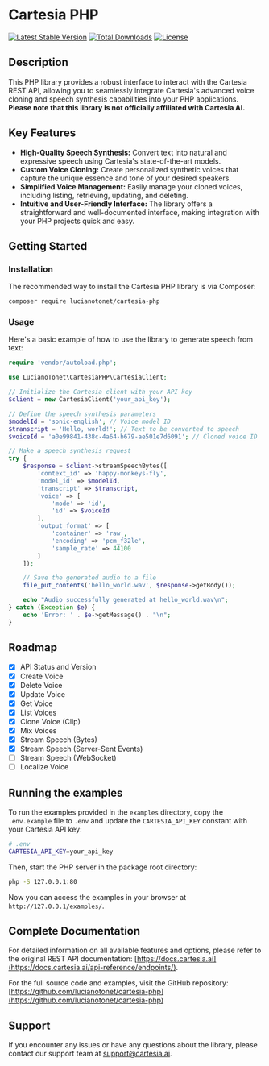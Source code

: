# Cartesia PHP

[![Latest Stable Version](https://poser.pugx.org/lucianotonet/cartesia-php/v/stable)](https://packagist.org/packages/lucianotonet/cartesia-php)
[![Total Downloads](https://poser.pugx.org/lucianotonet/cartesia-php/downloads)](https://packagist.org/packages/lucianotonet/cartesia-php)
[![License](https://poser.pugx.org/lucianotonet/cartesia-php/license)](https://packagist.org/packages/lucianotonet/cartesia-php)

## Description

This PHP library provides a robust interface to interact with the Cartesia REST API, allowing you to seamlessly integrate Cartesia's advanced voice cloning and speech synthesis capabilities into your PHP applications. **Please note that this library is not officially affiliated with Cartesia AI.** 

## Key Features

- **High-Quality Speech Synthesis:** Convert text into natural and expressive speech using Cartesia's state-of-the-art models.
- **Custom Voice Cloning:** Create personalized synthetic voices that capture the unique essence and tone of your desired speakers.
- **Simplified Voice Management:** Easily manage your cloned voices, including listing, retrieving, updating, and deleting.
- **Intuitive and User-Friendly Interface:** The library offers a straightforward and well-documented interface, making integration with your PHP projects quick and easy.

## Getting Started

### Installation

The recommended way to install the Cartesia PHP library is via Composer:

```bash
composer require lucianotonet/cartesia-php
```

### Usage

Here's a basic example of how to use the library to generate speech from text:

```php
require 'vendor/autoload.php';

use LucianoTonet\CartesiaPHP\CartesiaClient;

// Initialize the Cartesia client with your API key
$client = new CartesiaClient('your_api_key');

// Define the speech synthesis parameters
$modelId = 'sonic-english'; // Voice model ID
$transcript = 'Hello, world!'; // Text to be converted to speech
$voiceId = 'a0e99841-438c-4a64-b679-ae501e7d6091'; // Cloned voice ID

// Make a speech synthesis request
try {
    $response = $client->streamSpeechBytes([
        'context_id' => 'happy-monkeys-fly',
        'model_id' => $modelId,
        'transcript' => $transcript,
        'voice' => [
            'mode' => 'id',
            'id' => $voiceId
        ],
        'output_format' => [
            'container' => 'raw',
            'encoding' => 'pcm_f32le',
            'sample_rate' => 44100
        ]
    ]);

    // Save the generated audio to a file
    file_put_contents('hello_world.wav', $response->getBody());

    echo "Audio successfully generated at hello_world.wav\n";
} catch (Exception $e) {
    echo 'Error: ' . $e->getMessage() . "\n";
}
```

## Roadmap

- [x] API Status and Version
- [x] Create Voice
- [x] Delete Voice
- [x] Update Voice
- [x] Get Voice
- [x] List Voices
- [x] Clone Voice (Clip)
- [x] Mix Voices
- [x] Stream Speech (Bytes)
- [x] Stream Speech (Server-Sent Events)
- [ ] Stream Speech (WebSocket)
- [ ] Localize Voice

## Running the examples

To run the examples provided in the `examples` directory, copy the `.env.example` file to `.env` and update the `CARTESIA_API_KEY` constant with your Cartesia API key:

```bash
# .env
CARTESIA_API_KEY=your_api_key
```

Then, start the PHP server in the package root directory:

```bash
php -S 127.0.0.1:80
```

Now you can access the examples in your browser at `http://127.0.0.1/examples/`.


## Complete Documentation

For detailed information on all available features and options, please refer to the original REST API documentation: [https://docs.cartesia.ai](https://docs.cartesia.ai/api-reference/endpoints/).

For the full source code and examples, visit the GitHub repository: [https://github.com/lucianotonet/cartesia-php](https://github.com/lucianotonet/cartesia-php)

## Support

If you encounter any issues or have any questions about the library, please contact our support team at [support@cartesia.ai](mailto:support@cartesia.ai).
